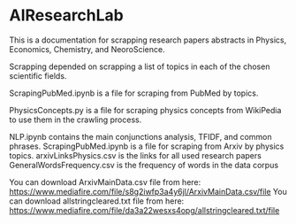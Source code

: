 # AIResearchLab

This is a documentation for scrapping research papers abstracts in Physics, Economics, Chemistry, and NeoroScience.

Scrapping depended on scrapping a list of topics in each of the chosen scientific fields. 

ScrapingPubMed.ipynb is a file for scraping from PubMed by topics.

PhysicsConcepts.py is a file for scraping physics concepts from WikiPedia to use them in the crawling process.

NLP.ipynb contains the main conjunctions analysis, TFIDF, and common phrases.
ScrapingPubMed.ipynb is a file for scraping from Arxiv by physics topics.
arxivLinksPhysics.csv is the links for all used research papers
GeneralWordsFrequency.csv is the frequency of words in the data corpus

You can download ArxivMainData.csv file from here: https://www.mediafire.com/file/s8g2iwfp3a4y6jl/ArxivMainData.csv/file
You can download allstringcleared.txt file from here: https://www.mediafire.com/file/da3a22wesxs4opg/allstringcleared.txt/file

